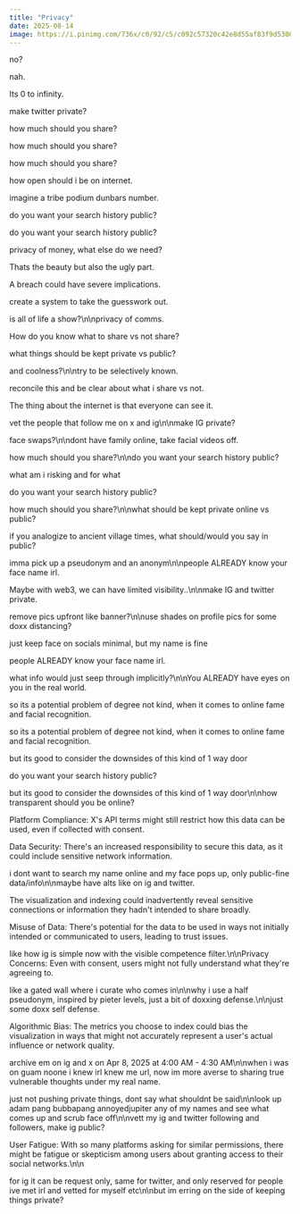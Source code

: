```yaml
---
title: "Privacy"
date: 2025-08-14
image: https://i.pinimg.com/736x/c0/92/c5/c092c57320c42e8d55af83f9d5306314.jpg
---
```


no?

nah.

Its 0 to infinity.

make twitter private?

how much should you share?

how much should you share?

how much should you share?

how open should i be on internet.

imagine a tribe podium dunbars number.

do you want your search history public?

do you want your search history public?

privacy of money, what else do we need?

Thats the beauty but also the ugly part.

A breach could have severe implications.

create a system to take the guesswork out.

is all of life a show?\n\nprivacy of comms.

How do you know what to share vs not share?

what things should be kept private vs public?

and coolness?\n\ntry to be selectively known.

reconcile this and be clear about what i share vs not.

The thing about the internet is that everyone can see it.

vet the people that follow me on x and ig\n\nmake IG private?

face swaps?\n\ndont have family online, take facial videos off.

how much should you share?\n\ndo you want your search history public?

what am i risking and for what

do you want your search history public?

how much should you share?\n\nwhat should be kept private online vs public?

if you analogize to ancient village times, what should/would you say in public?

imma pick up a pseudonym and an anonym\n\npeople ALREADY know your face name irl.

Maybe with web3, we can have limited visibility..\n\nmake IG and twitter private.

remove pics upfront like banner?\n\nuse shades on profile pics for some doxx distancing?

just keep face on socials minimal, but my name is fine

people ALREADY know your face name irl.

what info would just seep through implicitly?\n\nYou ALREADY have eyes on you in the real world.

so its a potential problem of degree not kind, when it comes to online fame and facial recognition.

so its a potential problem of degree not kind, when it comes to online fame and facial recognition.

but its good to consider the downsides of this kind of 1 way door

do you want your search history public?

but its good to consider the downsides of this kind of 1 way door\n\nhow transparent should you be online?

Platform Compliance: X's API terms might still restrict how this data can be used, even if collected with consent.

Data Security: There's an increased responsibility to secure this data, as it could include sensitive network information.

i dont want to search my name online and my face pops up, only public-fine data/info\n\nmaybe have alts like on ig and twitter.

The visualization and indexing could inadvertently reveal sensitive connections or information they hadn't intended to share broadly.

Misuse of Data: There's potential for the data to be used in ways not initially intended or communicated to users, leading to trust issues.

like how ig is simple now with the visible competence filter.\n\nPrivacy Concerns: Even with consent, users might not fully understand what they're agreeing to.

like a gated wall where i curate who comes in\n\nwhy i use a half pseudonym, inspired by pieter levels, just a bit of doxxing defense.\n\njust some doxx self defense.

Algorithmic Bias: The metrics you choose to index could bias the visualization in ways that might not accurately represent a user's actual influence or network quality.

archive em on ig and x on Apr 8, 2025 at 4:00 AM - 4:30 AM\n\nwhen i was on guam noone i knew irl knew me url, now im more averse to sharing true vulnerable thoughts under my real name.

just not pushing private things, dont say what shouldnt be said\n\nlook up adam pang bubbapang annoyedjupiter any of my names and see what comes up and scrub face off\n\nvett my ig and twitter following and followers, make ig public?

User Fatigue: With so many platforms asking for similar permissions, there might be fatigue or skepticism among users about granting access to their social networks.\n\n

for ig it can be request only, same for twitter, and only reserved for people ive met irl and vetted for myself etc\n\nbut im erring on the side of keeping things private?
